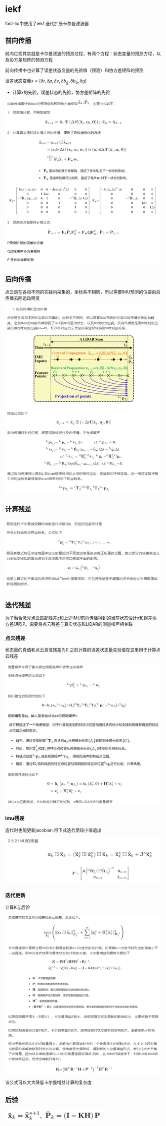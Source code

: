 
# iekf

fast-lio中使用了iekf 迭代扩展卡尔曼滤波器

## 前向传播

前向过程其实就是卡尔曼滤波的预测过程，有两个方程：状态变量的预测方程，以及协方差矩阵的预测方程

前向传播中也计算了误差状态变量的先验值（预测）和协方差矩阵的预测

误差状态变量$x = [\delta r, \delta p,\delta v, \delta b_g, \delta b_a,\delta g]$

- 计算x的先验，误差状态的先验，协方差矩阵的先验

![](./img/iekf/iekf_1.png)


## 后向传播

点云是在各自不同的实践内采集的，坐标系不相同，所以需要IMU预测的位姿向后传播去除运动畸变

![](./img/iekf/iekf_2.png)


## 计算残差

![](./img/iekf/iekf_3.png)

## 迭代残差

为了融合激光点云匹配残差z和上述IMU前向传播得到的当前状态估计x和误差协方差矩阵P。需要将点云残差与真实状态和LIDAR的测量噪声相关联

### 点云残差

状态量的真值和点云真值残差为0
之前计算的误差状态量先验值在这里用于计算点云残差

![](./img/iekf/iekf_4.png)


### imu残差

迭代时也能更新jacobian,将下式迭代至较小值退出

![](./img/iekf/iekf_5.png)

### 迭代更新

计算K与后验

![](./img/iekf/iekf_6.png)

该公式可以大大降低卡尔曼增益计算的复杂度

## 后验

![](./img/iekf/iekf_7.png)
